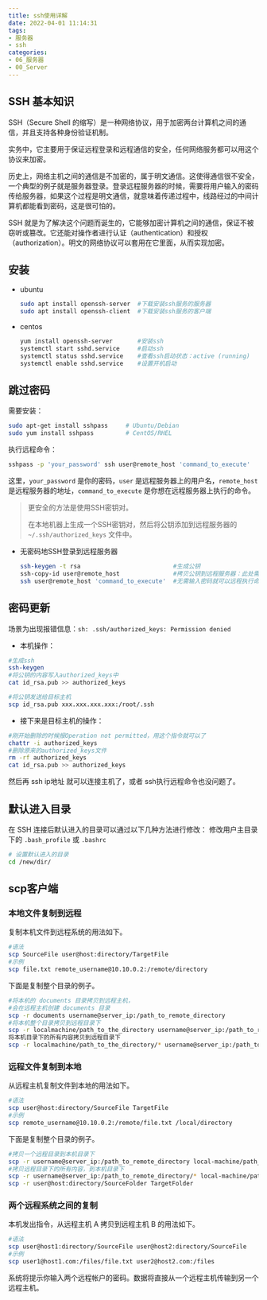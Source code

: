 ```yaml
---
title: ssh使用详解
date: 2022-04-01 11:14:31
tags: 
- 服务器
- ssh
categories:
- 06_服务器
- 00_Server
---
```




## SSH 基本知识

SSH（Secure Shell 的缩写）是一种网络协议，用于加密两台计算机之间的通信，并且支持各种身份验证机制。

实务中，它主要用于保证远程登录和远程通信的安全，任何网络服务都可以用这个协议来加密。

历史上，网络主机之间的通信是不加密的，属于明文通信。这使得通信很不安全，一个典型的例子就是服务器登录。登录远程服务器的时候，需要将用户输入的密码传给服务器，如果这个过程是明文通信，就意味着传递过程中，线路经过的中间计算机都能看到密码，这是很可怕的。

SSH 就是为了解决这个问题而诞生的，它能够加密计算机之间的通信，保证不被窃听或篡改。它还能对操作者进行认证（authentication）和授权（authorization）。明文的网络协议可以套用在它里面，从而实现加密。

## 安装

* ubuntu

  ```bash
  sudo apt install openssh-server  #下载安装ssh服务的服务器
  sudo apt install openssh-client  #下载安装ssh服务的客户端
  ```

* centos

  ```bash
  yum install openssh-server       #安装ssh
  systemctl start sshd.service     #启动ssh
  systemctl status sshd.service    #查看ssh启动状态：active (running)
  systemctl enable sshd.service    #设置开机启动
  ```

  

## 跳过密码

需要安装：

```bash
sudo apt-get install sshpass     # Ubuntu/Debian
sudo yum install sshpass         # CentOS/RHEL
```

执行远程命令：

```bash
sshpass -p 'your_password' ssh user@remote_host 'command_to_execute'
```

这里，`your_password` 是你的密码，`user` 是远程服务器上的用户名，`remote_host` 是远程服务器的地址，`command_to_execute` 是你想在远程服务器上执行的命令。

> 更安全的方法是使用SSH密钥对。
>
> 在本地机器上生成一个SSH密钥对，然后将公钥添加到远程服务器的 `~/.ssh/authorized_keys` 文件中。

* 无密码地SSH登录到远程服务器

  ```bash
  ssh-keygen -t rsa                          #生成公钥
  ssh-copy-id user@remote_host               #拷贝公钥到远程服务器：此处需要输入一次远程服务器密码
  ssh user@remote_host 'command_to_execute'  #无需输入密码就可以远程执行命令了
  ```

  

## 密码更新

场景为出现报错信息：`sh: .ssh/authorized_keys: Permission denied`

* 本机操作：

```bash
#生成ssh
ssh-keygen 
#将公钥的内容写入authorized_keys中
cat id_rsa.pub >> authorized_keys

#将公钥发送给目标主机
scp id_rsa.pub xxx.xxx.xxx.xxx:/root/.ssh
```

* 接下来是目标主机的操作：

```bash
#刚开始删除的时候报Operation not permitted，用这个指令就可以了
chattr -i authorized_keys  
#删除原来的authorized_keys文件
rm -rf authorized_keys
cat id_rsa.pub >> authorized_keys
```

然后再 ssh ip地址 就可以连接主机了，或者 ssh执行远程命令也没问题了。

## 默认进入目录

在 SSH 连接后默认进入的目录可以通过以下几种方法进行修改：
修改用户主目录下的 `.bash_profile` 或 `.bashrc`

```bash
# 设置默认进入的目录
cd /new/dir/
```



## scp客户端

### 本地文件复制到远程

复制本机文件到远程系统的用法如下。

```bash
#语法 
scp SourceFile user@host:directory/TargetFile 
#示例 
scp file.txt remote_username@10.10.0.2:/remote/directory
```

下面是复制整个目录的例子。

```bash
#将本机的 documents 目录拷贝到远程主机， 
#会在远程主机创建 documents 目录 
scp -r documents username@server_ip:/path_to_remote_directory 
#将本机整个目录拷贝到远程目录下 
scp -r localmachine/path_to_the_directory username@server_ip:/path_to_remote_directory/ 
将本机目录下的所有内容拷贝到远程目录下 
scp -r localmachine/path_to_the_directory/* username@server_ip:/path_to_remote_directory/
```

### 远程文件复制到本地

从远程主机复制文件到本地的用法如下。

```bash
#语法 
scp user@host:directory/SourceFile TargetFile 
#示例 
scp remote_username@10.10.0.2:/remote/file.txt /local/directory
```

下面是复制整个目录的例子。

```bash
#拷贝一个远程目录到本机目录下  
scp -r username@server_ip:/path_to_remote_directory local-machine/path_to_the_directory/  
#拷贝远程目录下的所有内容，到本机目录下  
scp -r username@server_ip:/path_to_remote_directory/* local-machine/path_to_the_directory/ 
scp -r user@host:directory/SourceFolder TargetFolder 
```



### 两个远程系统之间的复制

本机发出指令，从远程主机 A 拷贝到远程主机 B 的用法如下。

```bash
#语法 
scp user@host1:directory/SourceFile user@host2:directory/SourceFile 
#示例 
scp user1@host1.com:/files/file.txt user2@host2.com:/files
```

系统将提示你输入两个远程帐户的密码。数据将直接从一个远程主机传输到另一个远程主机。

